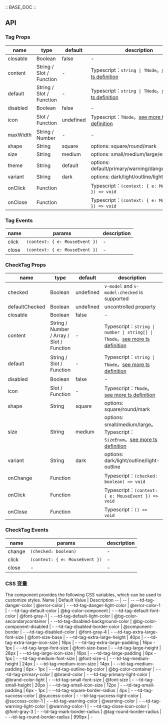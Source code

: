:: BASE_DOC ::

## API

### Tag Props

name | type | default | description | required
-- | -- | -- | -- | --
closable | Boolean | false | \- | N
content | String / Slot / Function | - | Typescript：`string \| TNode`。[see more ts definition](https://github.com/Tencent/tdesign-mobile-vue/blob/develop/src/common.ts) | N
default | String / Slot / Function | - | Typescript：`string \| TNode`。[see more ts definition](https://github.com/Tencent/tdesign-mobile-vue/blob/develop/src/common.ts) | N
disabled | Boolean | false | \- | N
icon | Slot / Function | undefined | Typescript：`TNode`。[see more ts definition](https://github.com/Tencent/tdesign-mobile-vue/blob/develop/src/common.ts) | N
maxWidth | String / Number | - | \- | N
shape | String | square | options: square/round/mark | N
size | String | medium | options: small/medium/large/extra-large | N
theme | String | default | options: default/primary/warning/danger/success | N
variant | String | dark | options: dark/light/outline/light-outline | N
onClick | Function |  | Typescript：`(context: { e: MouseEvent }) => void`<br/> | N
onClose | Function |  | Typescript：`(context: { e: MouseEvent }) => void`<br/> | N

### Tag Events

name | params | description
-- | -- | --
click | `(context: { e: MouseEvent })` | \-
close | `(context: { e: MouseEvent })` | \-


### CheckTag Props

name | type | default | description | required
-- | -- | -- | -- | --
checked | Boolean | undefined | `v-model` and `v-model:checked` is supported | N
defaultChecked | Boolean | undefined | uncontrolled property | N
closable | Boolean | false | \- | N
content | String / Number / Array / Slot / Function | - | Typescript：`string \| number \| string[] \| TNode`。[see more ts definition](https://github.com/Tencent/tdesign-mobile-vue/blob/develop/src/common.ts) | N
default | String / Slot / Function | - | Typescript：`string \| TNode`。[see more ts definition](https://github.com/Tencent/tdesign-mobile-vue/blob/develop/src/common.ts) | N
disabled | Boolean | false | \- | N
icon | Slot / Function | - | Typescript：`TNode`。[see more ts definition](https://github.com/Tencent/tdesign-mobile-vue/blob/develop/src/common.ts) | N
shape | String | square | options: square/round/mark | N
size | String | medium | options: small/medium/large。Typescript：`SizeEnum`。[see more ts definition](https://github.com/Tencent/tdesign-mobile-vue/blob/develop/src/common.ts) | N
variant | String | dark | options: dark/light/outline/light-outline | N
onChange | Function |  | Typescript：`(checked: boolean) => void`<br/> | N
onClick | Function |  | Typescript：`(context: { e: MouseEvent }) => void`<br/> | N
onClose | Function |  | Typescript：`() => void`<br/> | N

### CheckTag Events

name | params | description
-- | -- | --
change | `(checked: boolean)` | \-
click | `(context: { e: MouseEvent })` | \-
close | \- | \-

### CSS 变量

The component provides the following CSS variables, which can be used to customize styles.
Name | Default Value | Description 
-- | -- | --
--td-tag-danger-color | @error-color | - 
--td-tag-danger-light-color | @error-color-1 | - 
--td-tag-default-color | @bg-color-component | - 
--td-tag-default-font-color | @font-gray-1 | - 
--td-tag-default-light-color | @bg-color-secondarycontainer | - 
--td-tag-disabled-background-color | @bg-color-component-disabled | - 
--td-tag-disabled-border-color | @component-border | - 
--td-tag-disabled-color | @font-gray-4 | - 
--td-tag-extra-large-font-size | @font-size-base | - 
--td-tag-extra-large-height | 40px | - 
--td-tag-extra-large-icon-size | 16px | - 
--td-tag-extra-large-padding | 16px - 1px | - 
--td-tag-large-font-size | @font-size-base | - 
--td-tag-large-height | 28px | - 
--td-tag-large-icon-size | 16px | - 
--td-tag-large-padding | 8px - 1px | - 
--td-tag-medium-font-size | @font-size-s | - 
--td-tag-medium-height | 24px | - 
--td-tag-medium-icon-size | 14px | - 
--td-tag-medium-padding | 8px - 1px | - 
--td-tag-outline-bg-color | @bg-color-container | - 
--td-tag-primary-color | @brand-color | - 
--td-tag-primary-light-color | @brand-color-light | - 
--td-tag-small-font-size | @font-size | - 
--td-tag-small-height | 20px | - 
--td-tag-small-icon-size | 12px | - 
--td-tag-small-padding | 6px - 1px | - 
--td-tag-square-border-radius | 4px | - 
--td-tag-success-color | @success-color | - 
--td-tag-success-light-color | @success-color-1 | - 
--td-tag-warning-color | @warning-color | - 
--td-tag-warning-light-color | @warning-color-1 | - 
--td-tag-close-icon-color | @font-gray-3 | - 
--td-tag-mark-border-radius | @tag-round-border-radius | - 
--td-tag-round-border-radius | 999px | -